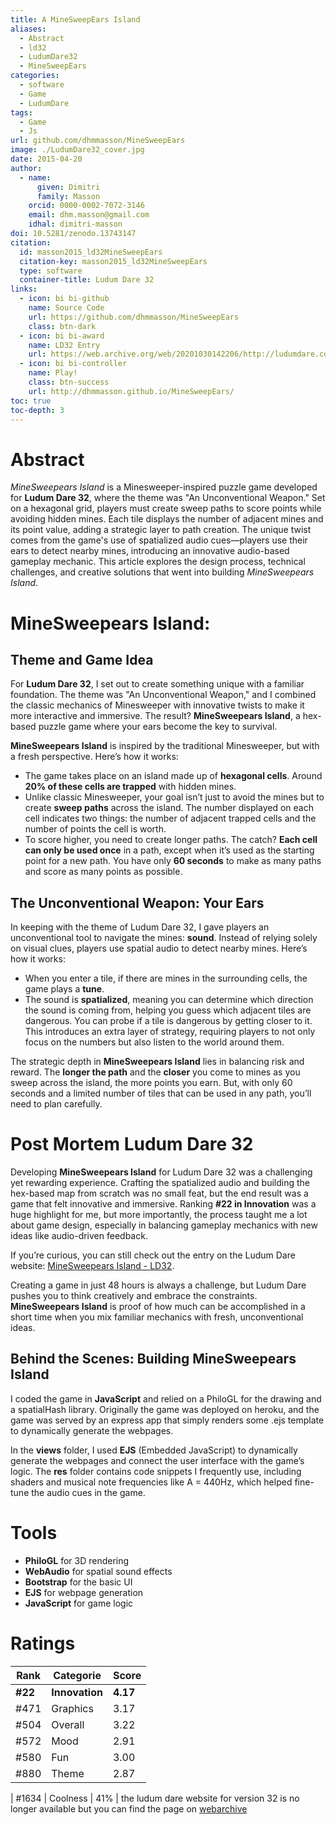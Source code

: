 ```yaml
---
title: A MineSweepEars Island
aliases:
  - Abstract
  - ld32
  - LudumDare32
  - MineSweepEars
categories:
  - software
  - Game
  - LudumDare
tags:
  - Game
  - Js
url: github.com/dhmmasson/MineSweepEars
image: ./LudumDare32_cover.jpg
date: 2015-04-20
author:
  - name:
      given: Dimitri
      family: Masson
    orcid: 0000-0002-7072-3146
    email: dhm.masson@gmail.com
    idhal: dimitri-masson
doi: 10.5281/zenodo.13743147
citation:
  id: masson2015_ld32MineSweepEars
  citation-key: masson2015_ld32MineSweepEars
  type: software
  container-title: Ludum Dare 32
links:
  - icon: bi bi-github
    name: Source Code
    url: https://github.com/dhmmasson/MineSweepEars
    class: btn-dark
  - icon: bi bi-award
    name: LD32 Entry
    url: https://web.archive.org/web/20201030142206/http://ludumdare.com/compo/ludum-dare-32/?action=preview&uid=51097
  - icon: bi bi-controller
    name: Play!
    class: btn-success
    url: http://dhmmasson.github.io/MineSweepEars/
toc: true
toc-depth: 3
---
```


# Abstract

_MineSweepears Island_ is a Minesweeper-inspired puzzle game developed for **Ludum Dare 32**, where the theme was "An Unconventional Weapon." Set on a hexagonal grid, players must create sweep paths to score points while avoiding hidden mines. Each tile displays the number of adjacent mines and its point value, adding a strategic layer to path creation. The unique twist comes from the game's use of spatialized audio cues—players use their ears to detect nearby mines, introducing an innovative audio-based gameplay mechanic. This article explores the design process, technical challenges, and creative solutions that went into building _MineSweepears Island_.

# MineSweepears Island:

## Theme and Game Idea

For **Ludum Dare 32**, I set out to create something unique with a familiar foundation. The theme was "An Unconventional Weapon," and I combined the classic mechanics of Minesweeper with innovative twists to make it more interactive and immersive. The result? **MineSweepears Island**, a hex-based puzzle game where your ears become the key to survival.

**MineSweepears Island** is inspired by the traditional Minesweeper, but with a fresh perspective. Here’s how it works:

- The game takes place on an island made up of **hexagonal cells**. Around **20% of these cells are trapped** with hidden mines.
- Unlike classic Minesweeper, your goal isn’t just to avoid the mines but to create **sweep paths** across the island. The number displayed on each cell indicates two things: the number of adjacent trapped cells and the number of points the cell is worth.
- To score higher, you need to create longer paths. The catch? **Each cell can only be used once** in a path, except when it’s used as the starting point for a new path. You have only **60 seconds** to make as many paths and score as many points as possible.

## The Unconventional Weapon: Your Ears

In keeping with the theme of Ludum Dare 32, I gave players an unconventional tool to navigate the mines: **sound**. Instead of relying solely on visual clues, players use spatial audio to detect nearby mines.
Here’s how it works:

- When you enter a tile, if there are mines in the surrounding cells, the game plays a **tune**.
- The sound is **spatialized**, meaning you can determine which direction the sound is coming from, helping you guess which adjacent tiles are dangerous. You can probe if a tile is dangerous by getting closer to it. This introduces an extra layer of strategy, requiring players to not only focus on the numbers but also listen to the world around them.

The strategic depth in **MineSweepears Island** lies in balancing risk and reward. The **longer the path** and the **closer** you come to mines as you sweep across the island, the more points you earn. But, with only 60 seconds and a limited number of tiles that can be used in any path, you’ll need to plan carefully.

# Post Mortem Ludum Dare 32

Developing **MineSweepears Island** for Ludum Dare 32 was a challenging yet rewarding experience. Crafting the spatialized audio and building the hex-based map from scratch was no small feat, but the end result was a game that felt innovative and immersive. Ranking **#22 in Innovation** was a huge highlight for me, but more importantly, the process taught me a lot about game design, especially in balancing gameplay mechanics with new ideas like audio-driven feedback.

If you’re curious, you can still check out the entry on the Ludum Dare website: [MineSweepears Island - LD32](http://ludumdare.com/compo/ludum-dare-32/?action=preview&uid=51097).

Creating a game in just 48 hours is always a challenge, but Ludum Dare pushes you to think creatively and embrace the constraints. **MineSweepears Island** is proof of how much can be accomplished in a short time when you mix familiar mechanics with fresh, unconventional ideas.

## Behind the Scenes: Building MineSweepears Island

I coded the game in **JavaScript** and relied on a PhiloGL for the drawing and a spatialHash library. Originally the game was deployed on heroku, and the game was served by an express app that simply renders some .ejs template to dynamically generate the webpages.

In the **views** folder, I used **EJS** (Embedded JavaScript) to dynamically generate the webpages and connect the user interface with the game’s logic. The **res** folder contains code snippets I frequently use, including shaders and musical note frequencies like A = 440Hz, which helped fine-tune the audio cues in the game.

# Tools

- **PhiloGL** for 3D rendering
- **WebAudio** for spatial sound effects
- **Bootstrap** for the basic UI
- **EJS** for webpage generation
- **JavaScript** for game logic

# Ratings

| Rank    | Categorie      | Score    |
| ------- | -------------- | -------- |
| **#22** | **Innovation** | **4.17** |
| #471    | Graphics       | 3.17     |
| #504    | Overall        | 3.22     |
| #572    | Mood           | 2.91     |
| #580    | Fun            | 3.00     |
| #880    | Theme          | 2.87     |

| #1634 | Coolness | 41% |
the ludum dare website for version 32 is no longer available but you can find the page on [webarchive](https://web.archive.org/web/20201030142206/http://ludumdare.com/compo/ludum-dare-32/?action=preview&uid=51097)
